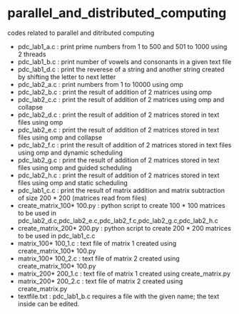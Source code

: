 # parallel_and_distributed_computing
codes related to parallel and ditributed computing
- pdc_lab1_a.c : print prime numbers from 1 to 500 and 501 to 1000 using 2 threads
- pdc_lab1_b.c : print number of vowels and consonants in a given text file
- pdc_lab1_d.c : print the reverese of a string and another string created by shifting the letter to next letter
- pdc_lab2_a.c : print numbers from 1 to 10000 using omp
- pdc_lab2_b.c : print the result of addition of 2 matrices using omp
- pdc_lab2_c.c : print the result of addition of 2 matrices using omp and collapse
- pdc_lab2_d.c : print the result of addition of 2 matrices stored in text files using omp
- pdc_lab2_e.c : print the result of addition of 2 matrices stored in text files using omp and collapse
- pdc_lab2_f.c : print the result of addition of 2 matrices stored in text files using omp and dynamic scheduling
- pdc_lab2_g.c : print the result of addition of 2 matrices stored in text files using omp and guided scheduling
- pdc_lab2_h.c : print the result of addition of 2 matrices stored in text files using omp and static scheduling
- pdc_lab1_c.c : print the result of matrix addition and matrix subtraction of size 200 * 200 (matrices read from files)
- create_matrix_100* 100.py : python script to create 100 * 100 matrices to be used in pdc_lab2_d.c,pdc_lab2_e.c,pdc_lab2_f.c,pdc_lab2_g.c,pdc_lab2_h.c
- create_matrix_200* 200.py : python script to create 200 * 200 matrices to be used in pdc_lab1_c.c
- matrix_100* 100_1.c : text file of matrix 1 created using create_matrix_100* 100.py
- matrix_100* 100_2.c : text file of matrix 2 created using create_matrix_100* 100.py
- matrix_200* 200_1.c : text file of matrix 1 created using create_matrix.py
- matrix_200* 200_2.c : text file of matrix 2 created using create_matrix.py
- textfile.txt : pdc_lab1_b.c requires a file with the given name; the text inside can be edited.
